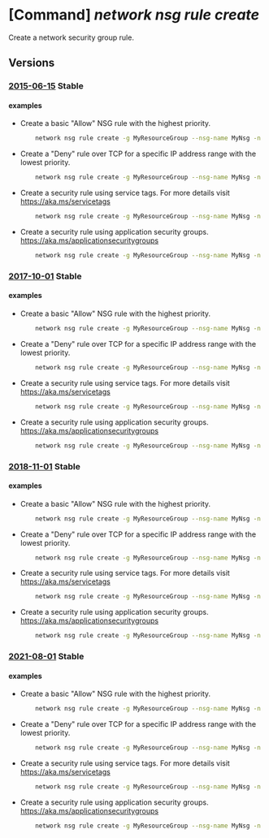 # [Command] _network nsg rule create_

Create a network security group rule.

## Versions

### [2015-06-15](/Resources/mgmt-plane/L3N1YnNjcmlwdGlvbnMve30vcmVzb3VyY2Vncm91cHMve30vcHJvdmlkZXJzL21pY3Jvc29mdC5uZXR3b3JrL25ldHdvcmtzZWN1cml0eWdyb3Vwcy97fS9zZWN1cml0eXJ1bGVzL3t9/2015-06-15.xml) **Stable**

<!-- mgmt-plane /subscriptions/{}/resourcegroups/{}/providers/microsoft.network/networksecuritygroups/{}/securityrules/{} 2015-06-15 -->

#### examples

- Create a basic "Allow" NSG rule with the highest priority.
    ```bash
        network nsg rule create -g MyResourceGroup --nsg-name MyNsg -n MyNsgRule --priority 100
    ```

- Create a "Deny" rule over TCP for a specific IP address range with the lowest priority.
    ```bash
        network nsg rule create -g MyResourceGroup --nsg-name MyNsg -n MyNsgRule --priority 4096 --source-address-prefixes 208.130.28.0/24 --source-port-ranges 80 --destination-address-prefixes '*' --destination-port-ranges 80 8080 --access Deny --protocol Tcp --description "Deny from specific IP address ranges on 80 and 8080."
    ```

- Create a security rule using service tags. For more details visit https://aka.ms/servicetags
    ```bash
        network nsg rule create -g MyResourceGroup --nsg-name MyNsg -n MyNsgRuleWithTags --priority 400 --source-address-prefixes VirtualNetwork --destination-address-prefixes Storage --destination-port-ranges '*' --direction Outbound --access Allow --protocol Tcp --description "Allow VirtualNetwork to Storage."
    ```

- Create a security rule using application security groups. https://aka.ms/applicationsecuritygroups
    ```bash
        network nsg rule create -g MyResourceGroup --nsg-name MyNsg -n MyNsgRuleWithAsg --priority 500 --source-address-prefixes Internet --destination-port-ranges 80 8080 --destination-asgs Web --access Allow --protocol Tcp --description "Allow Internet to Web ASG on ports 80,8080."
    ```

### [2017-10-01](/Resources/mgmt-plane/L3N1YnNjcmlwdGlvbnMve30vcmVzb3VyY2Vncm91cHMve30vcHJvdmlkZXJzL21pY3Jvc29mdC5uZXR3b3JrL25ldHdvcmtzZWN1cml0eWdyb3Vwcy97fS9zZWN1cml0eXJ1bGVzL3t9/2017-10-01.xml) **Stable**

<!-- mgmt-plane /subscriptions/{}/resourcegroups/{}/providers/microsoft.network/networksecuritygroups/{}/securityrules/{} 2017-10-01 -->

#### examples

- Create a basic "Allow" NSG rule with the highest priority.
    ```bash
        network nsg rule create -g MyResourceGroup --nsg-name MyNsg -n MyNsgRule --priority 100
    ```

- Create a "Deny" rule over TCP for a specific IP address range with the lowest priority.
    ```bash
        network nsg rule create -g MyResourceGroup --nsg-name MyNsg -n MyNsgRule --priority 4096 --source-address-prefixes 208.130.28.0/24 --source-port-ranges 80 --destination-address-prefixes '*' --destination-port-ranges 80 8080 --access Deny --protocol Tcp --description "Deny from specific IP address ranges on 80 and 8080."
    ```

- Create a security rule using service tags. For more details visit https://aka.ms/servicetags
    ```bash
        network nsg rule create -g MyResourceGroup --nsg-name MyNsg -n MyNsgRuleWithTags --priority 400 --source-address-prefixes VirtualNetwork --destination-address-prefixes Storage --destination-port-ranges '*' --direction Outbound --access Allow --protocol Tcp --description "Allow VirtualNetwork to Storage."
    ```

- Create a security rule using application security groups. https://aka.ms/applicationsecuritygroups
    ```bash
        network nsg rule create -g MyResourceGroup --nsg-name MyNsg -n MyNsgRuleWithAsg --priority 500 --source-address-prefixes Internet --destination-port-ranges 80 8080 --destination-asgs Web --access Allow --protocol Tcp --description "Allow Internet to Web ASG on ports 80,8080."
    ```

### [2018-11-01](/Resources/mgmt-plane/L3N1YnNjcmlwdGlvbnMve30vcmVzb3VyY2Vncm91cHMve30vcHJvdmlkZXJzL21pY3Jvc29mdC5uZXR3b3JrL25ldHdvcmtzZWN1cml0eWdyb3Vwcy97fS9zZWN1cml0eXJ1bGVzL3t9/2018-11-01.xml) **Stable**

<!-- mgmt-plane /subscriptions/{}/resourcegroups/{}/providers/microsoft.network/networksecuritygroups/{}/securityrules/{} 2018-11-01 -->

#### examples

- Create a basic "Allow" NSG rule with the highest priority.
    ```bash
        network nsg rule create -g MyResourceGroup --nsg-name MyNsg -n MyNsgRule --priority 100
    ```

- Create a "Deny" rule over TCP for a specific IP address range with the lowest priority.
    ```bash
        network nsg rule create -g MyResourceGroup --nsg-name MyNsg -n MyNsgRule --priority 4096 --source-address-prefixes 208.130.28.0/24 --source-port-ranges 80 --destination-address-prefixes '*' --destination-port-ranges 80 8080 --access Deny --protocol Tcp --description "Deny from specific IP address ranges on 80 and 8080."
    ```

- Create a security rule using service tags. For more details visit https://aka.ms/servicetags
    ```bash
        network nsg rule create -g MyResourceGroup --nsg-name MyNsg -n MyNsgRuleWithTags --priority 400 --source-address-prefixes VirtualNetwork --destination-address-prefixes Storage --destination-port-ranges '*' --direction Outbound --access Allow --protocol Tcp --description "Allow VirtualNetwork to Storage."
    ```

- Create a security rule using application security groups. https://aka.ms/applicationsecuritygroups
    ```bash
        network nsg rule create -g MyResourceGroup --nsg-name MyNsg -n MyNsgRuleWithAsg --priority 500 --source-address-prefixes Internet --destination-port-ranges 80 8080 --destination-asgs Web --access Allow --protocol Tcp --description "Allow Internet to Web ASG on ports 80,8080."
    ```

### [2021-08-01](/Resources/mgmt-plane/L3N1YnNjcmlwdGlvbnMve30vcmVzb3VyY2Vncm91cHMve30vcHJvdmlkZXJzL21pY3Jvc29mdC5uZXR3b3JrL25ldHdvcmtzZWN1cml0eWdyb3Vwcy97fS9zZWN1cml0eXJ1bGVzL3t9/2021-08-01.xml) **Stable**

<!-- mgmt-plane /subscriptions/{}/resourcegroups/{}/providers/microsoft.network/networksecuritygroups/{}/securityrules/{} 2021-08-01 -->

#### examples

- Create a basic "Allow" NSG rule with the highest priority.
    ```bash
        network nsg rule create -g MyResourceGroup --nsg-name MyNsg -n MyNsgRule --priority 100
    ```

- Create a "Deny" rule over TCP for a specific IP address range with the lowest priority.
    ```bash
        network nsg rule create -g MyResourceGroup --nsg-name MyNsg -n MyNsgRule --priority 4096 --source-address-prefixes 208.130.28.0/24 --source-port-ranges 80 --destination-address-prefixes '*' --destination-port-ranges 80 8080 --access Deny --protocol Tcp --description "Deny from specific IP address ranges on 80 and 8080."
    ```

- Create a security rule using service tags. For more details visit https://aka.ms/servicetags
    ```bash
        network nsg rule create -g MyResourceGroup --nsg-name MyNsg -n MyNsgRuleWithTags --priority 400 --source-address-prefixes VirtualNetwork --destination-address-prefixes Storage --destination-port-ranges '*' --direction Outbound --access Allow --protocol Tcp --description "Allow VirtualNetwork to Storage."
    ```

- Create a security rule using application security groups. https://aka.ms/applicationsecuritygroups
    ```bash
        network nsg rule create -g MyResourceGroup --nsg-name MyNsg -n MyNsgRuleWithAsg --priority 500 --source-address-prefixes Internet --destination-port-ranges 80 8080 --destination-asgs Web --access Allow --protocol Tcp --description "Allow Internet to Web ASG on ports 80,8080."
    ```
